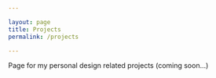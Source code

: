 ```yaml
---

layout: page
title: Projects
permalink: /projects

---
```


Page for my personal design related projects (coming soon...)
